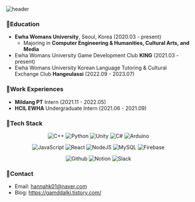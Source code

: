 ![header](https://capsule-render.vercel.app/api?type=waving&color=FC4A4A&height=270&section=header&text=Hannah%20Kim&fontSize=90&fontColor=ffffff)

### 🍓Education
* **Ewha Womans University**, Seoul, Korea (2020.03 - present)
  * Majoring in **Computer Engineering & Humanities, Cultural Arts, and Media**
* Ewha Womans University Game Development Club **KING** (2021.03 - present)
* Ewha Womans University Korean Language Tutoring & Cultural Exchange Club **Hangeulassi** (2022.09 - 2023.07)

### 🍓Work Experiences
* **Mildang PT** Intern (2021.11 - 2022.05)
* **HCIL EWHA** Undergraduate Intern (2021.06 - 2021.09)

### 🍓Tech Stack
<div align=center>
  
  ![C++](https://img.shields.io/badge/c++-%2300599C.svg?style=for-the-badge&logo=c%2B%2B&logoColor=white)
  ![Python](https://img.shields.io/badge/python-3776AB?style=for-the-badge&logo=python&logoColor=white)
  ![Unity](https://img.shields.io/badge/unity-%23000000.svg?style=for-the-badge&logo=unity&logoColor=white)
  ![C#](https://img.shields.io/badge/c%23-%23239120.svg?style=for-the-badge&logo=c-sharp&logoColor=white)
  ![Arduino](https://img.shields.io/badge/-Arduino-00979D?style=for-the-badge&logo=Arduino&logoColor=white)

  ![JavaScript](https://img.shields.io/badge/javascript-%23F7DF1E.svg?style=for-the-badge&logo=javascript&logoColor=white)
  ![React](https://img.shields.io/badge/React-61DAFB.svg?style=for-the-badge&logo=React&logoColor=fff)
  ![NodeJS](https://img.shields.io/badge/node.js-6DA55F?style=for-the-badge&logo=node.js&logoColor=white)
  ![MySQL](https://img.shields.io/badge/mysql-4479A1?style=for-the-badge&logo=mysql&logoColor=white)
  ![Firebase](https://img.shields.io/badge/-Firebase-FFCA28?style=for-the-badge&logo=firebase&logoColor=white)

  ![Github](https://img.shields.io/badge/github-181717?style=for-the-badge&logo=github&logoColor=white)
  ![Notion](https://img.shields.io/badge/notion-ffffff?style=for-the-badge&logo=notion&logoColor=black)
  ![Slack](https://img.shields.io/badge/slack-4A154B?style=for-the-badge&logo=slack&logoColor=white)
  
</div>

### 🍓Contact
* Email: hannahk01@naver.com
* Blog: https://gamddalki.tistory.com/
